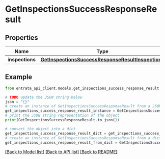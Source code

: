 # GetInspectionsSuccessResponseResult


## Properties

Name | Type | Description | Notes
------------ | ------------- | ------------- | -------------
**inspections** | [**GetInspectionsSuccessResponseResultInspections**](GetInspectionsSuccessResponseResultInspections.md) |  | 

## Example

```python
from entrata_api_client.models.get_inspections_success_response_result import GetInspectionsSuccessResponseResult

# TODO update the JSON string below
json = "{}"
# create an instance of GetInspectionsSuccessResponseResult from a JSON string
get_inspections_success_response_result_instance = GetInspectionsSuccessResponseResult.from_json(json)
# print the JSON string representation of the object
print(GetInspectionsSuccessResponseResult.to_json())

# convert the object into a dict
get_inspections_success_response_result_dict = get_inspections_success_response_result_instance.to_dict()
# create an instance of GetInspectionsSuccessResponseResult from a dict
get_inspections_success_response_result_from_dict = GetInspectionsSuccessResponseResult.from_dict(get_inspections_success_response_result_dict)
```
[[Back to Model list]](../README.md#documentation-for-models) [[Back to API list]](../README.md#documentation-for-api-endpoints) [[Back to README]](../README.md)


